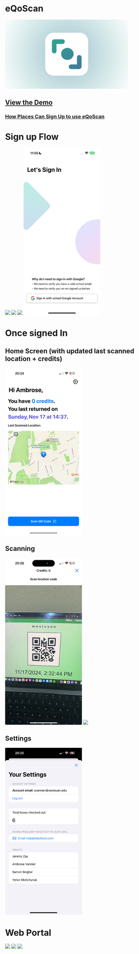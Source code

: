 # eQoScan
<img src = "https://github.com/avan36/eQoScan/blob/main/Slide%2016_9%20-%2024Full%20Quality.png" width = "400">

## [View the Demo](https://www.youtube.com/watch?v=HT2pMsUlEv8)
### [How Places Can Sign Up to use eQoScan](https://youtu.be/PaEjq0oDOYU)

# Sign up Flow
<div>
<img src= "https://github.com/avan36/eQoScan/blob/main/IMG_6968Full%20Quality.PNG?" width="250">
<img src= "https://github.com/avan36/eQoScan/blob/main/IMG_6969Full%20Quality.PNG?" width="250">
<img src= "https://github.com/avan36/eQoScan/blob/main/IMG_6970Full%20Quality.PNG?" width="250">
<img src="https://github.com/avan36/eQoScan/blob/main/IMG_6888Full%20Quality.PNG" width="250">
</div>



# Once signed In
## Home Screen (with updated last scanned location + credits)

<img src="https://github.com/avan36/eQoScan/blob/main/IMG_E28BCE7C0E6B-1Full%20Quality.jpeg" width="250">

## Scanning
<div>
<img src="https://github.com/avan36/eQoScan/blob/main/IMG_3403FF3329CB-1Full%20Quality.jpeg" width="250">
<img src="https://github.com/avan36/eQoScan/blob/main/Screenshot%202024-11-19%20at%208.27.32%E2%80%AFPMFull%20Quality.png" width="250">
</div>

## Settings
<img src="https://github.com/avan36/eQoScan/blob/main/IMG_9B45DFC69323-1Full%20Quality.jpeg" width="250">

# Web Portal
<div>
<img src = "https://github.com/avan36/eQoScan/blob/main/Screenshot%202024-11-19%20at%208.27.18%E2%80%AFPMFull%20Quality.png?raw=true" height = "250">
<img src = "https://github.com/avan36/eQoScan/blob/main/Screenshot%202024-11-19%20at%208.28.00%E2%80%AFPMFull%20Quality.png" height = "250">
<img src = "https://github.com/avan36/eQoScan/blob/main/Screenshot%202024-11-19%20at%208.28.10%E2%80%AFPMFull%20Quality.png?raw=true" height = "250">
</div>




